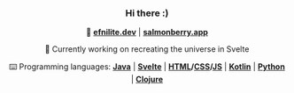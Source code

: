 <div align="center">

### Hi there :)

🌃 **[efnilite.dev](https://efnilite.dev/)** | **[salmonberry.app](https://salmonberry.app)**

🔭 Currently working on recreating the universe in Svelte
  
⌨️ Programming languages: **[Java](https://github.com/Efnilite/Walk-in-the-Park)** | **[Svelte](https://salmonberry.app)** | **[HTML](https://efnilite.dev/projects/ip/visualizer)/[CSS](https://rebelofdeath.github.io/reject/editor)/[JS](https://github.com/Efnilite/reject)** | **[Kotlin](https://github.com/Efnilite/ztd)** | **[Python](https://github.com/Efnilite/edge-detection)** | **[Clojure](https://github.com/Efnilite/aoc)**

</div>
